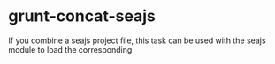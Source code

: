 # grunt-concat-seajs
If you combine a seajs project file,  this task can be used with the seajs module to load the corresponding
